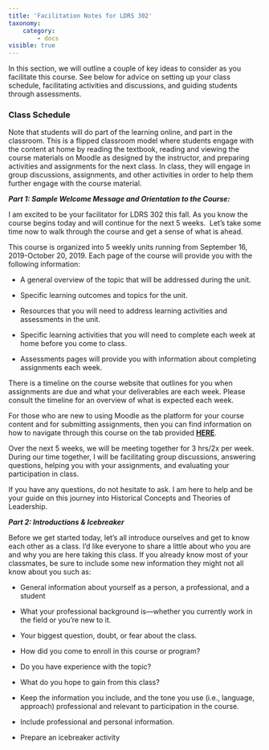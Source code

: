 ```yaml
---
title: 'Facilitation Notes for LDRS 302'
taxonomy:
    category:
        - docs
visible: true
---
```


In this section, we will outline a couple of key ideas to consider as you facilitate this course.  See below for advice on setting up your class schedule, facilitating activities and discussions, and guiding students through assessments.

### Class Schedule
Note that students will do part of the learning online, and part in the classroom.  This is a flipped classroom model where students engage with the content at home by reading the textbook, reading and viewing the course materials on Moodle as designed by the instructor, and preparing activities and assignments for the next class.  In class, they will engage in group discussions, assignments, and other activities in order to help them further engage with the course material.  

***Part 1: Sample Welcome Message and Orientation to the Course:***

I am excited to be your facilitator for LDRS 302 this fall. As you know the course begins today and will continue for the next 5 weeks.  Let’s take some time now to walk through the course and get a sense of what is ahead. 

This course is organized into 5 weekly units running from September 16, 2019-October 20, 2019. Each page of the course will provide you with the following information:

  -   A general overview of the topic that will be addressed during the unit.

  -   Specific learning outcomes and topics for the unit.

  -   Resources that you will need to address learning activities and assessments in the unit.

  -   Specific learning activities that you will need to complete each week at home before you come to class.

  -   Assessments pages will provide you with information about completing assignments each week.

There is a timeline on the course website that outlines for you when assignments are due and what your deliverables are each week. Please consult the timeline for an overview of what is expected each week.

For those who are new to using Moodle as the platform for your course content and for submitting assignments, then you can find information on how to navigate through this course on the tab provided [**HERE**](https://learn.twu.ca/course/view.php?id=7008&section=1).

Over the next 5 weeks, we will be meeting together for 3 hrs/2x per week. During our time together, I will be facilitating group discussions, answering questions, helping you with your assignments, and evaluating your participation in class.

If you have any questions, do not hesitate to ask. I am here to help and be your guide on this journey into Historical Concepts and Theories of Leadership.

***Part 2: Introductions & Icebreaker***

Before we get started today, let’s all introduce ourselves and get to know each other as a class. I’d like everyone to share a little about who you are and why you are here taking this class. If you already know most of your classmates, be sure to include some new information they might not all know about you such as:

  -   General information about yourself as a person, a professional, and a
    student

  -   What your professional background is—whether you currently work in the field or you’re new to it.

  -   Your biggest question, doubt, or fear about the class.

  -   How did you come to enroll in this course or program?

  -   Do you have experience with the topic?

  -   What do you hope to gain from this class?

  -   Keep the information you include, and the tone you use (i.e., language, approach) professional and relevant to participation in the course.

  -   Include professional and personal information.

  -   Prepare an icebreaker activity
